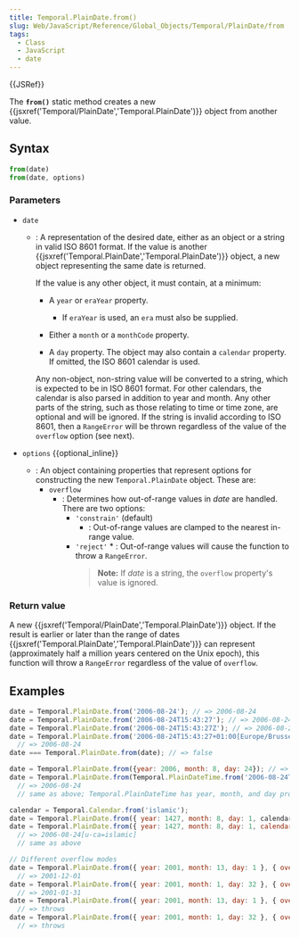 ```yaml
---
title: Temporal.PlainDate.from()
slug: Web/JavaScript/Reference/Global_Objects/Temporal/PlainDate/from
tags:
  - Class
  - JavaScript
  - date
---
```

{{JSRef}}

The **`from()`** static method creates a new
{{jsxref('Temporal/PlainDate','Temporal.PlainDate')}} object
from another value.

## Syntax

```js
from(date)
from(date, options)
```

### Parameters

- `date`

  - : A representation of the desired date, either as an object or a string in
    valid ISO 8601 format. If the value is another
    {{jsxref('Temporal.PlainDate','Temporal.PlainDate')}}
    object, a new object representing the same date is returned.

    If the value is any other object, it must contain, at a minimum:

    - A `year` or `eraYear` property.

      - If `eraYear` is used, an `era` must also be supplied.

    - Either a `month` or a `monthCode` property.
    - A `day` property. The object may also contain a `calendar` property. If
      omitted, the ISO 8601 calendar is used.

    Any non-object, non-string value will be converted to a string, which is
    expected to be in ISO 8601 format. For other calendars, the calendar is also
    parsed in addition to year and month. Any other parts of the string, such as
    those relating to time or time zone, are optional and will be ignored. If
    the string is invalid according to ISO 8601, then a `RangeError` will be
    thrown regardless of the value of the `overflow` option (see next).

- `options` {{optional_inline}}
  - : An object containing properties that represent options for constructing
    the new `Temporal.PlainDate` object. These are:
    - `overflow`
      - : Determines how out-of-range values in _date_ are handled. There are
        two options:
        - `'constrain'` (default)
          - : Out-of-range values are clamped to the nearest in-range value.
        - `'reject'` \* : Out-of-range values will cause the function to throw a
          `RangeError`.
          > **Note:** If _date_ is a string, the `overflow` property's value is
          > ignored.

### Return value

A new {{jsxref('Temporal/PlainDate','Temporal.PlainDate')}}
object. If the result is earlier or later than the range of dates
{{jsxref('Temporal.PlainDate','Temporal.PlainDate')}} can
represent (approximately half a million years centered on the Unix epoch), this
function will throw a `RangeError` regardless of the value of `overflow`.

## Examples

```js
date = Temporal.PlainDate.from('2006-08-24'); // => 2006-08-24
date = Temporal.PlainDate.from('2006-08-24T15:43:27'); // => 2006-08-24
date = Temporal.PlainDate.from('2006-08-24T15:43:27Z'); // => 2006-08-24
date = Temporal.PlainDate.from('2006-08-24T15:43:27+01:00[Europe/Brussels]');
  // => 2006-08-24
date === Temporal.PlainDate.from(date); // => false

date = Temporal.PlainDate.from({year: 2006, month: 8, day: 24}); // => 2006-08-24
date = Temporal.PlainDate.from(Temporal.PlainDateTime.from('2006-08-24T15:43:27'));
  // => 2006-08-24
  // same as above; Temporal.PlainDateTime has year, month, and day properties

calendar = Temporal.Calendar.from('islamic');
date = Temporal.PlainDate.from({ year: 1427, month: 8, day: 1, calendar }); // => 2006-08-24[u-ca=islamic]
date = Temporal.PlainDate.from({ year: 1427, month: 8, day: 1, calendar: 'islamic' });
  // => 2006-08-24[u-ca=islamic]
  // same as above

// Different overflow modes
date = Temporal.PlainDate.from({ year: 2001, month: 13, day: 1 }, { overflow: 'constrain' });
  // => 2001-12-01
date = Temporal.PlainDate.from({ year: 2001, month: 1, day: 32 }, { overflow: 'constrain' });
  // => 2001-01-31
date = Temporal.PlainDate.from({ year: 2001, month: 13, day: 1 }, { overflow: 'reject' });
  // => throws
date = Temporal.PlainDate.from({ year: 2001, month: 1, day: 32 }, { overflow: 'reject' });
  // => throws
```
